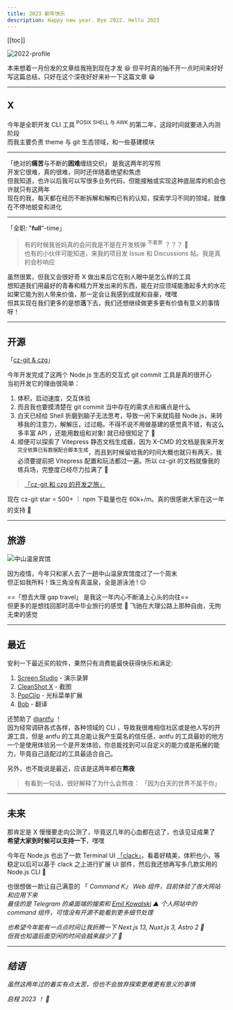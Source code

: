 ```yaml
---
title: 2023 新年快乐
description: Happy new year. Bye 2022. Hello 2023
---
```


[[toc]]

![2022-profile](/image/2022.webp) <!-- <size="700x566"><desc=">>> 记录一下状态拉满的 2022"> -->

本来想着一月份发的文章给我拖到现在才发 😆 但平时真的抽不开一点时间来好好写这篇总结，只好在这个深夜好好来补一下这篇文章 😁

---

## X

今年是全职开发 CLI 工具<sup> POSIX SHELL 与 AWK </sup>的第二年，这段时间就要进入内测阶段<br>而我主要负责 theme 与 git 生态领域，和一些基建模块

---

「绝对的**痛苦**与不断的**困难**缠绕交织」 是我这两年的写照<br>
开发它很难，真的很难，同时还伴随着绝望和焦虑<br>
但我知道，也许以后我可以写很多业务代码，但能接触或实现这种底层库的机会也许就只有这两年<br>
现在的我，每天都在经历不断拆解和解构已有的认知，探索学习不同的领域，就像在不停地蜕变和进化

---

「全职: "**full**"-time」<br>

> 有的时候我爸妈真的会问我是不是在开发核弹 <sup>不着家</sup> ？？？ 🤣<br>
> 也有的小伙伴可能知道，来我的项目发 Issue 和 Discussions 帖。我是真的会秒响应

虽然很累，但我又会很好奇 X 做出来后它在别人眼中是怎么样的工具<br>
想知道我们用最好的青春和精力开发出来的东西，能在对应领域能激起多大的水花<br>
如果它能为别人带来价值，那一定会让我感到成就和自豪，嘿嘿<br>
但其实现在我们更多的是想**活**下去，我们还想继续做更多更有价值有意义的事情呀！

---

## 开源

「[cz-git & czg](https://github.com/Zhengqbbb/cz-git)」

今年开发完成了这两个 Node.js 生态的交互式 git commit 工具是真的很开心<br>
当初开发它的理由很简单：

1. 体积，启动速度，交互体验
2. 而且我也要摸清楚在 git commit 当中存在的需求点和痛点是什么
3. 白天已经给 Shell 折磨到脑子无法思考，导致一闲下来就捣鼓 Node.js，来转移我的注意力，解解压，过过瘾。不得不说不用做基建的感觉真不错，有这么多丰富 API ，还能用数组和对象! 就已经很知足了 🥹
4. 顺便可以探索了 Vitepress 静态文档生成器，因为 X-CMD 的文档是我来开发 <sup>完全依靠已有数据配合脚本生成</sup>，而且到时候留给我的时间大概也就只有两天，我必须要提前把 Vitepress 配置和玩法都过一遍。所以 cz-git 的文档就像我的练兵场，完整度已经尽力拉满了 🫠

> [「cz-git 和 czg 的开发之旅」](/posts/2022-12-26-cz-git-czg-journey-zh)

现在 cz-git star ⭐ 500+ ｜ npm 下载量也在 60k+/m。真的很感谢大家在这一年的支持 🫡

---

## 旅游

![中山温泉宾馆](/image/2022-zhongshan.webp) <!-- <size="700x525"> <desc="[🚩 中山温泉宾馆](https://www.google.com/maps/place/%E4%B8%AD%E5%B1%B1%E6%B8%A9%E6%B3%89%E5%AE%BE%E9%A6%86/@22.370977,113.4586033,17z/data=!3m1!4b1!4m9!3m8!1s0x3403d5e9716c34dd:0x7a5fae5b232a399e!5m2!4m1!1i2!8m2!3d22.370977!4d113.460792!16s%2Fg%2F1tmph37f?hl=zh-cn)"> -->

因为疫情，今年只和家人去了一趟中山温泉宾馆度过了一个周末<br>
但正如我所料！珠三角没有真温泉，全是游泳池 ! 😑


==「想去大理 gap travel」 是我这一年内心不断涌上心头的向往==<br>
但更多的是想找回那时高中毕业旅行的感觉 🛵 飞驰在大理公路上那种自由，无拘无束的感觉

---

## 最近

安利一下最近买的软件，果然只有消费能最快获得快乐和满足:

1. [Screen Studio](https://screen.studio/) - 演示录屏
2. [CleanShot X](https://cleanshot.com/) - 截图
3. [PopClip](https://pilotmoon.com/popclip/) - 光标菜单扩展
4. [Bob](https://bobtranslate.com/) - 翻译

还赞助了 [@antfu](https://github.com/antfu) ！<br>
因为经常调研各式各样，各种领域的 CLI ，导致我很难相信社区或是他人写的开源工具，但是 antfu 的工具总能让我产生莫名的信任感，antfu 的工具最妙的地方一个是使用体验另一个是开发体验，你总能找到可以自定义的能力或是拓展的能力，毕竟自己适配过的工具最适合自己。

另外，也不能说是最近，应该是这两年都在**熬夜**

> 有看到一句话，很好解释了为什么会熬夜： 「因为白天的世界不属于你」

---

## 未来

那肯定是 X 慢慢要走向公测了，毕竟这几年的心血都在这了，也该见证成果了<br>
**希望大家到时候可以支持一下**，嘿嘿

今年在 Node.js 也出了一款 Terminal UI [「clack」](https://github.com/natemoo-re/clack)，看着好精美，体积也小，等稳定以后可以基于 clack 之上进行扩展 UI 部件，然后我还想再写多几款实用的 Node.js CLI 🤩

也很想做一款让自己满意的 「<i class="i-carbon:mac-command"/> Command K」 Web 组件，目前体验了各大网站和应用下来<br>
最佳的是 Telegram 的桌面端的搜索和 [Emil Kowalski](https://emilkowal.ski/) ▲ 个人网站中的 command 组件，可惜没有开源不能看到更多细节处理

也希望今年能有一点点时间让我折腾一下 Next.js 13, Nuxt.js 3, Astro 2 😬 <br>
但我也知道后面空闲的时间会越来越少了 🫠

---

## 结语

虽然这两年过的着实有点太苦，但也不会放弃探索更难更有意义的事情

启程 2023 ！ 🍾
